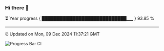 ### Hi there 👋

⏳ Year progress { ████████████████████████████▁▁ } 93.85 %

---

⏰ Updated on Mon, 09 Dec 2024 11:37:21 GMT

![Progress Bar CI](https://github.com/IshwaranRudhara/GIT-ACTION/workflows/Progress%20Bar%20CI/badge.svg)
